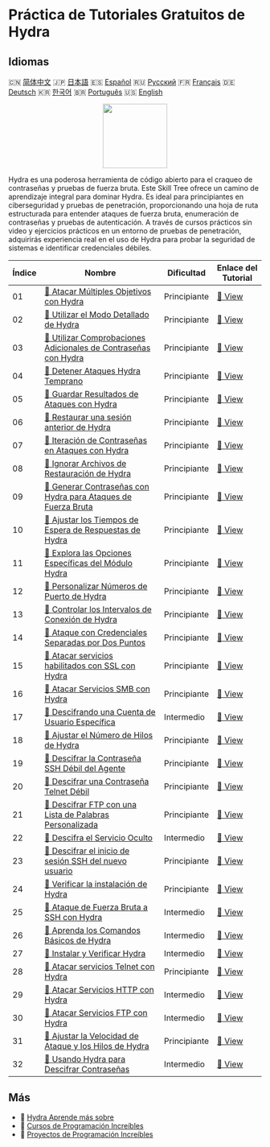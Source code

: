 # Práctica de Tutoriales Gratuitos de Hydra

## Idiomas

🇨🇳 [简体中文](README_zh.md) 🇯🇵 [日本語](README_ja.md) 🇪🇸 [Español](README_es.md) 🇷🇺 [Русский](README_ru.md) 🇫🇷 [Français](README_fr.md) 🇩🇪 [Deutsch](README_de.md) 🇰🇷 [한국어](README_ko.md) 🇧🇷 [Português](README_pt.md) 🇺🇸 [English](README.md) 

<div align="center">
<img width="128px" src="https://file.labex.io/path/fqzGODJFWPbL.png">
</div>

Hydra es una poderosa herramienta de código abierto para el craqueo de contraseñas y pruebas de fuerza bruta. Este Skill Tree ofrece un camino de aprendizaje integral para dominar Hydra. Es ideal para principiantes en ciberseguridad y pruebas de penetración, proporcionando una hoja de ruta estructurada para entender ataques de fuerza bruta, enumeración de contraseñas y pruebas de autenticación. A través de cursos prácticos sin video y ejercicios prácticos en un entorno de pruebas de penetración, adquirirás experiencia real en el uso de Hydra para probar la seguridad de sistemas e identificar credenciales débiles.

|   Índice | Nombre                                                                                                                                                | Dificultad   | Enlace del Tutorial                                                                             |
|----------|-------------------------------------------------------------------------------------------------------------------------------------------------------|--------------|-------------------------------------------------------------------------------------------------|
|       01 | [📖 Atacar Múltiples Objetivos con Hydra](https://labex.io/es/tutorials/hydra-attack-multiple-targets-with-hydra-550760)                              | Principiante | [🔗 View](https://labex.io/es/tutorials/hydra-attack-multiple-targets-with-hydra-550760)        |
|       02 | [📖 Utilizar el Modo Detallado de Hydra](https://labex.io/es/tutorials/hydra-use-hydra-verbose-mode-550777)                                           | Principiante | [🔗 View](https://labex.io/es/tutorials/hydra-use-hydra-verbose-mode-550777)                    |
|       03 | [📖 Utilizar Comprobaciones Adicionales de Contraseñas con Hydra](https://labex.io/es/tutorials/hydra-use-additional-hydra-password-checks-550776)    | Principiante | [🔗 View](https://labex.io/es/tutorials/hydra-use-additional-hydra-password-checks-550776)      |
|       04 | [📖 Detener Ataques Hydra Temprano](https://labex.io/es/tutorials/hydra-stop-hydra-attacks-early-550774)                                              | Principiante | [🔗 View](https://labex.io/es/tutorials/hydra-stop-hydra-attacks-early-550774)                  |
|       05 | [📖 Guardar Resultados de Ataques con Hydra](https://labex.io/es/tutorials/hydra-save-hydra-attack-results-550773)                                    | Principiante | [🔗 View](https://labex.io/es/tutorials/hydra-save-hydra-attack-results-550773)                 |
|       06 | [📖 Restaurar una sesión anterior de Hydra](https://labex.io/es/tutorials/hydra-restore-a-previous-hydra-session-550772)                              | Principiante | [🔗 View](https://labex.io/es/tutorials/hydra-restore-a-previous-hydra-session-550772)          |
|       07 | [📖 Iteración de Contraseñas en Ataques con Hydra](https://labex.io/es/tutorials/hydra-loop-passwords-in-hydra-attacks-550771)                        | Principiante | [🔗 View](https://labex.io/es/tutorials/hydra-loop-passwords-in-hydra-attacks-550771)           |
|       08 | [📖 Ignorar Archivos de Restauración de Hydra](https://labex.io/es/tutorials/hydra-ignore-hydra-restore-files-550770)                                 | Principiante | [🔗 View](https://labex.io/es/tutorials/hydra-ignore-hydra-restore-files-550770)                |
|       09 | [📖 Generar Contraseñas con Hydra para Ataques de Fuerza Bruta](https://labex.io/es/tutorials/hydra-generate-passwords-with-hydra-brute-force-550769) | Principiante | [🔗 View](https://labex.io/es/tutorials/hydra-generate-passwords-with-hydra-brute-force-550769) |
|       10 | [📖 Ajustar los Tiempos de Espera de Respuestas de Hydra](https://labex.io/es/tutorials/hydra-fine-tune-hydra-response-wait-times-550768)             | Principiante | [🔗 View](https://labex.io/es/tutorials/hydra-fine-tune-hydra-response-wait-times-550768)       |
|       11 | [📖 Explora las Opciones Específicas del Módulo Hydra](https://labex.io/es/tutorials/hydra-explore-hydra-module-specific-options-550767)              | Principiante | [🔗 View](https://labex.io/es/tutorials/hydra-explore-hydra-module-specific-options-550767)     |
|       12 | [📖 Personalizar Números de Puerto de Hydra](https://labex.io/es/tutorials/hydra-customize-hydra-port-numbers-550765)                                 | Principiante | [🔗 View](https://labex.io/es/tutorials/hydra-customize-hydra-port-numbers-550765)              |
|       13 | [📖 Controlar los Intervalos de Conexión de Hydra](https://labex.io/es/tutorials/hydra-control-hydra-connection-intervals-550764)                     | Principiante | [🔗 View](https://labex.io/es/tutorials/hydra-control-hydra-connection-intervals-550764)        |
|       14 | [📖 Ataque con Credenciales Separadas por Dos Puntos](https://labex.io/es/tutorials/hydra-attack-with-colon-separated-credentials-550763)             | Principiante | [🔗 View](https://labex.io/es/tutorials/hydra-attack-with-colon-separated-credentials-550763)   |
|       15 | [📖 Atacar servicios habilitados con SSL con Hydra](https://labex.io/es/tutorials/hydra-attack-ssl-enabled-services-with-hydra-550762)                | Principiante | [🔗 View](https://labex.io/es/tutorials/hydra-attack-ssl-enabled-services-with-hydra-550762)    |
|       16 | [📖 Atacar Servicios SMB con Hydra](https://labex.io/es/tutorials/hydra-attack-smb-services-with-hydra-550761)                                        | Principiante | [🔗 View](https://labex.io/es/tutorials/hydra-attack-smb-services-with-hydra-550761)            |
|       17 | [📖 Descifrando una Cuenta de Usuario Específica](https://labex.io/es/tutorials/linux-cracking-a-specific-user-account-415951)                        | Intermedio   | [🔗 View](https://labex.io/es/tutorials/linux-cracking-a-specific-user-account-415951)          |
|       18 | [📖 Ajustar el Número de Hilos de Hydra](https://labex.io/es/tutorials/hydra-adjust-hydra-thread-counts-550758)                                       | Principiante | [🔗 View](https://labex.io/es/tutorials/hydra-adjust-hydra-thread-counts-550758)                |
|       19 | [📖 Descifrar la Contraseña SSH Débil del Agente](https://labex.io/es/tutorials/hydra-crack-agent-s-weak-ssh-password-550753)                         | Principiante | [🔗 View](https://labex.io/es/tutorials/hydra-crack-agent-s-weak-ssh-password-550753)           |
|       20 | [📖 Descifrar una Contraseña Telnet Débil](https://labex.io/es/tutorials/hydra-crack-a-weak-telnet-password-550745)                                   | Principiante | [🔗 View](https://labex.io/es/tutorials/hydra-crack-a-weak-telnet-password-550745)              |
|       21 | [📖 Descifrar FTP con una Lista de Palabras Personalizada](https://labex.io/es/tutorials/hydra-crack-ftp-with-custom-wordlist-550733)                 | Principiante | [🔗 View](https://labex.io/es/tutorials/hydra-crack-ftp-with-custom-wordlist-550733)            |
|       22 | [📖 Descifra el Servicio Oculto](https://labex.io/es/tutorials/hydra-crack-the-hidden-service-550719)                                                 | Intermedio   | [🔗 View](https://labex.io/es/tutorials/hydra-crack-the-hidden-service-550719)                  |
|       23 | [📖 Descifrar el inicio de sesión SSH del nuevo usuario](https://labex.io/es/tutorials/hydra-crack-new-user-ssh-login-550712)                         | Principiante | [🔗 View](https://labex.io/es/tutorials/hydra-crack-new-user-ssh-login-550712)                  |
|       24 | [📖 Verificar la instalación de Hydra](https://labex.io/es/tutorials/hydra-verify-hydra-installation-549983)                                          | Principiante | [🔗 View](https://labex.io/es/tutorials/hydra-verify-hydra-installation-549983)                 |
|       25 | [📖 Ataque de Fuerza Bruta a SSH con Hydra](https://labex.io/es/tutorials/hydra-brute-force-ssh-in-hydra-549926)                                      | Intermedio   | [🔗 View](https://labex.io/es/tutorials/hydra-brute-force-ssh-in-hydra-549926)                  |
|       26 | [📖 Aprenda los Comandos Básicos de Hydra](https://labex.io/es/tutorials/hydra-learn-basic-hydra-commands-549918)                                     | Intermedio   | [🔗 View](https://labex.io/es/tutorials/hydra-learn-basic-hydra-commands-549918)                |
|       27 | [📖 Instalar y Verificar Hydra](https://labex.io/es/tutorials/hydra-install-and-verify-hydra-549917)                                                  | Intermedio   | [🔗 View](https://labex.io/es/tutorials/hydra-install-and-verify-hydra-549917)                  |
|       28 | [📖 Atacar servicios Telnet con Hydra](https://labex.io/es/tutorials/hydra-attack-telnet-services-with-hydra-549916)                                  | Principiante | [🔗 View](https://labex.io/es/tutorials/hydra-attack-telnet-services-with-hydra-549916)         |
|       29 | [📖 Atacar Servicios HTTP con Hydra](https://labex.io/es/tutorials/hydra-attack-http-services-with-hydra-549915)                                      | Intermedio   | [🔗 View](https://labex.io/es/tutorials/hydra-attack-http-services-with-hydra-549915)           |
|       30 | [📖 Atacar Servicios FTP con Hydra](https://labex.io/es/tutorials/hydra-attack-ftp-services-with-hydra-549914)                                        | Intermedio   | [🔗 View](https://labex.io/es/tutorials/hydra-attack-ftp-services-with-hydra-549914)            |
|       31 | [📖 Ajustar la Velocidad de Ataque y los Hilos de Hydra](https://labex.io/es/tutorials/hydra-adjust-hydra-attack-speed-and-threads-549913)            | Principiante | [🔗 View](https://labex.io/es/tutorials/hydra-adjust-hydra-attack-speed-and-threads-549913)     |
|       32 | [📖 Usando Hydra para Descifrar Contraseñas](https://labex.io/es/tutorials/linux-using-hydra-to-crack-passwords-415960)                               | Intermedio   | [🔗 View](https://labex.io/es/tutorials/linux-using-hydra-to-crack-passwords-415960)            |

## Más

- 🔗 [Hydra Aprende más sobre](https://labex.io/es/skilltrees/hydra)
- 🔗 [Cursos de Programación Increíbles](https://github.com/labex-labs/awesome-programming-courses)
- 🔗 [Proyectos de Programación Increíbles](https://github.com/labex-labs/awesome-programming-projects)

